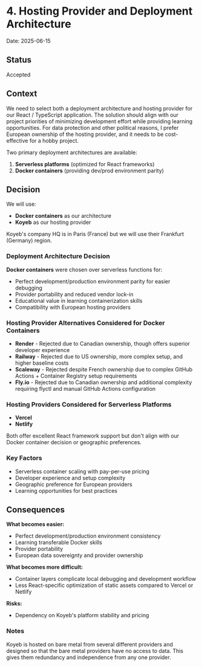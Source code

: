 # 4. Hosting Provider and Deployment Architecture

Date: 2025-06-15

## Status

Accepted

## Context

We need to select both a deployment architecture and hosting provider for our React / TypeScript application. The solution should align with our project priorities of minimizing development effort while providing learning opportunities. For data protection and other political reasons, I prefer European ownership of the hosting provider, and it needs to be cost-effective for a hobby project.

Two primary deployment architectures are available:
1. **Serverless platforms** (optimized for React frameworks)
2. **Docker containers** (providing dev/prod environment parity)

## Decision

We will use:
- **Docker containers** as our architecture
- **Koyeb** as our hosting provider

Koyeb's company HQ is in Paris (France) but we will use their Frankfurt (Germany) region.

### Deployment Architecture Decision

**Docker containers** were chosen over serverless functions for:
- Perfect development/production environment parity for easier debugging
- Provider portability and reduced vendor lock-in
- Educational value in learning containerization skills
- Compatibility with European hosting providers

### Hosting Provider Alternatives Considered for Docker Containers

- **Render** - Rejected due to Canadian ownership, though offers superior developer experience
- **Railway** - Rejected due to US ownership, more complex setup, and higher baseline costs
- **Scaleway** - Rejected despite French ownership due to complex GitHub Actions + Container Registry setup requirements
- **Fly.io** - Rejected due to Canadian ownership and additional complexity requiring flyctl and manual GitHub Actions configuration

### Hosting Providers Considered for Serverless Platforms

- **Vercel**
- **Netlify**

Both offer excellent React framework support but don't align with our Docker container decision or geographic preferences.

### Key Factors

- Serverless container scaling with pay-per-use pricing
- Developer experience and setup complexity
- Geographic preference for European providers
- Learning opportunities for best practices

## Consequences

**What becomes easier:**
- Perfect development/production environment consistency
- Learning transferable Docker skills
- Provider portability
- European data sovereignty and provider ownership

**What becomes more difficult:**
- Container layers complicate local debugging and development workflow
- Less React-specific optimization of static assets compared to Vercel or Netlify

**Risks:**
- Dependency on Koyeb's platform stability and pricing

### Notes

Koyeb is hosted on bare metal from several different providers and designed so that the bare metal providers have no access to data. This gives them redundancy and independence from any one provider.
